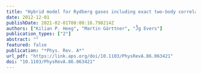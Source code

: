 ```yaml
---
title: "Hybrid model for Rydberg gases including exact two-body correlations"
date: 2012-12-01
publishDate: 2021-02-01T08:00:16.798214Z
authors: ["Kilian P. Heeg", "Martin Gärttner", "J̈̊g Evers"]
publication_types: ["2"]
abstract: ""
featured: false
publication: "*Phys. Rev. A*"
url_pdf: "https://link.aps.org/doi/10.1103/PhysRevA.86.063421"
doi: "10.1103/PhysRevA.86.063421"
---
```


